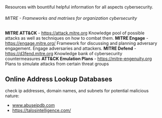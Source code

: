 Resources with bountiful helpful information for all aspects cybersecurity.

###### MITRE - Frameworks and matrixes for organization cybersecurity
**MITRE ATT&CK** - https://attack.mitre.org
	Knowledge pool of possible attacks as well as techniques on how to combat them. 
**MITRE Engage** - https://engage.mitre.org/
	Framework for discussing and planning adversary engagement. Engage adversaries and attackers.
**MITRE Defend** - https://d3fend.mitre.org
	Knowledge bank of cybersecurity countermeasures
	**ATT&CK Emulation Plans** - https://mitre-engenuity.org
		Plans to simulate attacks from certain threat groups


## Online Address Lookup Databases
check ip addresses, domain names, and subnets for potential malicious nature: 
- www.abuseipdb.com
- https://talosintelligence.com/


